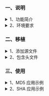 ﻿<!-- +++
author = "XT"
comments = false
date  = "2023-02-27"
draft = false
share = false
image = ""
menu  = ""
slug  = ""
title = "MD5、SHA 摘要算法"
+++ -->

### 一、说明

<details close=""><summary>1、功能简介</summary>

包含 MD5、SHA1、SHA224、SHA256、SHA512 非常适合嵌入式工程使用，单文件，无耦合。  

SHA 系列算法：

* 20字节 结果：SHA1；
* 32字节 结果：SHA224、SHA256；
* 64字节 结果：SHA384、SHA512、SHA512/224、SHA512/256；

SHA、MD5、AES、DES 摘要/加密算法简介：

* SHA　不可逆过程的摘要算法，结果是【20字节】【32字节】【64字节】，主要用途有：验证消息完整性，安全访问认证，数据签名。
* MD5　不可逆过程的摘要算法，结果是 128位【16字节】，主要用途有：验证消息完整性，安全访问认证，数据签名。
* AES　新一代的对称加密算法，密钥长度可以选择 128位【16字节】，192位【24字节】和 256位【32字节】密钥。
* DES　比较老的对称加密算法，密钥长度是 56位【7字节】。一共有三个参数入口：原文，密钥，加密模式。
* 3DES 比较老的对称加密算法，加长了密钥长度，可以为 112位【14字节】 或 168位【21字节】。
* RSA　非对称加密，有公钥和私钥。公钥可公开给公众对数据加密，私钥则是私人对数据解密不能公开。  

资源：[gitee 仓库](https://gitee.com/honrun_he/md5-sha1-sha224-sha256-sha384-sha512)、[mbedtls 库](https://github.com/ARMmbed/mbedtls "MbedTLS 前身是 PolarSLL，现已被 ARM 公司收购，是开源加密算法库， 由 C 语言编写的，没有外部依赖，是嵌入式系统最理想加密算法库，支持 Apache 2.0 license 或者 GPL 2.0 license 双重许可，可以自由应用于商业项目中。开源加密算法库还有 OpenSSL、WolfSSL、MesaLink。")  

</details>

<details close=""><summary>2、环境要求</summary>

|  环境  |  要求  |
| :----- | :----- |
| 软件环境 | 无特别要求 |
| 硬件环境 | 有一定要求 |
| 依赖环境 | 无特别要求 |

</details>

### 二、移植

<details close=""><summary>1、添加源文件</summary>

将模块源文件、文件包含路径添加到工程，示例：

![添加源文件到工程](./img/20230227_2_01.png)

</details>

<details close=""><summary>2、包含头文件</summary>

在使用模块的应用程序中加入头文件包含，示例：  

```c
#include "md5.h"
#include "sha1.h"
#include "sha256.h"
#include "sha512.h"
```

</details>

### 三、使用

<details close=""><summary>1、MD5 应用示例</summary>

```c
#include "md5.h"

//int i;
uint8_t datsrc[] = {"safkjsdawifkasfhwfkaldfahhfa"}; //要运算的数据
uint8_t result[16]; //结果寄存器

// 方式一：
if (0 != mbedtls_md5_ret(datsrc, sizeof(datsrc)-1, result))
{
	printf("return error!\n");
}/*
for(i=0; i<16; i++) 
{
	printf("%02x", result[i]);
}
printf("\n------------------------\n");*/

int32_t res1, res2, res3;
mbedtls_md5_context ctx;

// 方式二：
res1 = mbedtls_md5_starts_ret(&ctx);                           //初始化
res2 = mbedtls_md5_update_ret(&ctx, datsrc, sizeof(datsrc)-1); //导入数据（此处可以多次导入多段数据） 【备注：进行初步分组加密】
res3 = mbedtls_md5_finish_ret(&ctx, result);                   //计算并输出 16 字节 MD5 到 result[]【备注：进行后序的补足】
if ((res1 != 0) || (res2 != 0) || (res3 != 0))
{
	printf("return error!\n");
}/*
for(i=0; i<16; i++) 
{
	printf("%02x", result[i]);
}
printf("\n------------------------\n");*/
```

</details>

<details close=""><summary>2、SHA 应用示例</summary>

```c
#include "sha512.h"

//int i;
uint8_t datsrc[] = {"safkjsdawifkasfhwfkaldfahhfa"}; //要运算的数据
uint8_t result[64]; //结果寄存器

// 方式一：
if (0 != mbedtls_sha512_ret(datsrc, sizeof(datsrc)-1, result, 0/*SHA-512*/))
{
	printf("return error!\n");
}/*
for(i=0; i<64; i++) 
{
	printf("%02x", result[i]);
}
printf("\n------------------------\n");*/

int32_t res1, res2, res3;
mbedtls_sha512_context ctx;

// 方式二：
res1 = mbedtls_sha512_starts_ret(&ctx, 0/*SHA-512*/);             //初始化
res2 = mbedtls_sha512_update_ret(&ctx, datsrc, sizeof(datsrc)-1); //导入数据（此处可以多次导入多段数据） 【备注：进行初步分组加密】
res3 = mbedtls_sha512_finish_ret(&ctx, result);                   //计算并输出 16 字节 MD5 到 result[]【备注：进行后序的补足】
if ((res1 != 0) || (res2 != 0) || (res3 != 0))
{
	printf("return error!\n");
}/*
for(i=0; i<64; i++) 
{
	printf("%02x", result[i]);
}
printf("\n------------------------\n");*/
```

</details>
